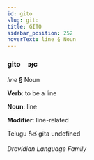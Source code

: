 ```yaml
---
id: gito
slug: gito
title: GİTO
sidebar_position: 252
hoverText: line § Noun
---
```


### gito&emsp;<span kind="abugida">ꜿɟc</span>

*line* **§** Noun

**Verb**: to be a line

**Noun**: line

**Modifier**: line-related

Telugu గీత gīta undefined

*Dravidian Language Family*